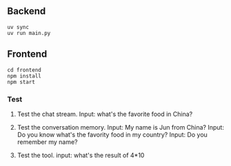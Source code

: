 ## Backend
```
uv sync
uv run main.py
```

## Frontend
```
cd frontend
npm install
npm start
```

### Test
1. Test the chat stream.
Input: what's the favorite food in China?

2. Test the conversation memory.
Input: My name is Jun from China?
Input: Do you know what's the favority food in my country?
Input: Do you remember my name?

3. Test the tool.
input: what's the result of 4*10
